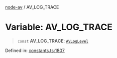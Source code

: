 [node-av](../globals.md) / AV\_LOG\_TRACE

# Variable: AV\_LOG\_TRACE

> `const` **AV\_LOG\_TRACE**: [`AVLogLevel`](../type-aliases/AVLogLevel.md)

Defined in: [constants.ts:1807](https://github.com/seydx/av/blob/f8631fc881b394300b1479f511d55cf1c370a87f/src/constants/constants.ts#L1807)

